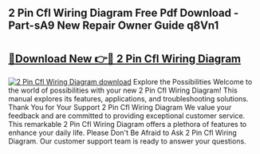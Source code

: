 ## 2 Pin Cfl Wiring Diagram Free Pdf Download - Part-sA9 New Repair Owner Guide q8Vn1

# <h2><a href="http://dfro7v.blite.top/?on=2+Pin+Cfl+Wiring+Diagram">🔗Download New 👉🔴 2 Pin Cfl Wiring Diagram</a></h2>

[![2 Pin Cfl Wiring Diagram download](https://i.imgur.com/lujVjoI.png)](http://dfro7v.blite.top/?on=2+Pin+Cfl+Wiring+Diagram)
Explore the Possibilities Welcome to the world of possibilities with your new 2 Pin Cfl Wiring Diagram! This manual explores its features, applications, and troubleshooting solutions. Thank You for Your Support 2 Pin Cfl Wiring Diagram We value your feedback and are committed to providing exceptional customer service. This remarkable 2 Pin Cfl Wiring Diagram offers a plethora of features to enhance your daily life. Please Don't Be Afraid to Ask 2 Pin Cfl Wiring Diagram. Our customer support team is ready to answer your questions.
